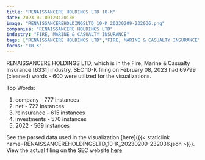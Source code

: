 ```yaml
---
title: "RENAISSANCERE HOLDINGS LTD 10-K"
date: 2023-02-09T23:20:36
image: "RENAISSANCEREHOLDINGSLTD_10-K_20230209-232036.png"
companies: "RENAISSANCERE HOLDINGS LTD"
industry: "FIRE, MARINE & CASUALTY INSURANCE"
tags: ["RENAISSANCERE HOLDINGS LTD","FIRE, MARINE & CASUALTY INSURANCE","02-08-2023","10-K"]
forms: "10-K"
---
```

RENAISSANCERE HOLDINGS LTD, which is in the Fire, Marine & Casualty Insurance [6331] industry, SEC 10-K filing on February 08, 2023 had 69799 (cleaned) words - 600 were utilized for the visualizations.

Top Words:
1. company - 777 instances
2. net - 722 instances
3. reinsurance - 615 instances
4. investments - 570 instances
5. 2022 - 569 instances


See the parsed data used in the visualization [here]({{< staticlink name=RENAISSANCEREHOLDINGSLTD_10-K_20230209-232036.json >}}).  
View the actual filing on the SEC website [here](https://www.sec.gov/Archives/edgar/data/913144/0000913144-23-000011.txt)